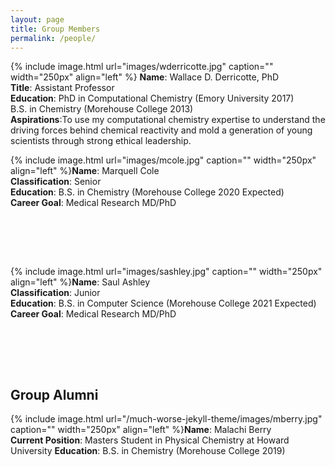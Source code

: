 ```yaml
---
layout: page
title: Group Members
permalink: /people/
---
```


{% include image.html url="images/wderricotte.jpg" caption="" width="250px" align="left" %} **Name**: Wallace D. Derricotte, PhD  
**Title**: Assistant Professor  
**Education**: PhD in Computational Chemistry (Emory University 2017)  
               B.S. in Chemistry (Morehouse College 2013)  
**Aspirations**:To use my computational chemistry expertise to understand the driving forces behind chemical reactivity and mold a generation of young scientists through strong ethical leadership.  


{% include image.html url="images/mcole.jpg" caption="" width="250px" align="left" %}**Name**: Marquell Cole  
**Classification**: Senior  
**Education**: B.S. in Chemistry (Morehouse College 2020 Expected)  
**Career Goal**: Medical Research MD/PhD  
&nbsp;

&nbsp;

&nbsp;

{% include image.html url="images/sashley.jpg" caption="" width="250px" align="left" %}**Name**: Saul Ashley   
**Classification**: Junior  
**Education**: B.S. in Computer Science (Morehouse College 2021 Expected)  
**Career Goal**: Medical Research MD/PhD  
&nbsp;

&nbsp;

&nbsp;

## Group Alumni
{% include image.html url="/much-worse-jekyll-theme/images/mberry.jpg" caption="" width="250px" align="left" %}**Name**: Malachi Berry  
**Current Position**: Masters Student in Physical Chemistry at Howard University
**Education**: B.S. in Chemistry (Morehouse College 2019)
